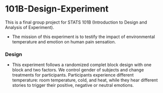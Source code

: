 # 101B-Design-Experiment
This is a final group project for STATS 101B (Introduction to Design and Analysis of Experiment).

* The mission of this experiment is to testify the impact of environmental temperature and emotion on human pain sensation. 

### Design

* This experiment follows a randomized complet block design with one block and two factors. We control gender of subjects and change treatments for participants. Participants experience different temperature: room temperature, cold, and heat, while they hear different stories to trigger their positive, negative or neutral emotions.

